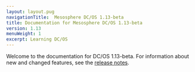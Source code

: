 ```yaml
---
layout: layout.pug
navigationTitle:  Mesosphere DC/OS 1.13-beta
title: Documentation for Mesosphere DC/OS 1.13-beta
version: 1.13
menuWeight: 1
excerpt: Learning DC/OS
---
```


Welcome to the documentation for DC/OS 1.13-beta. For information about new and changed features, see the [release notes](/1.13/release-notes/).
